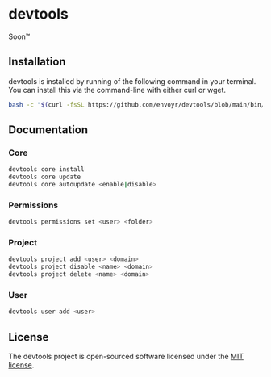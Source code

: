 # devtools

Soon™

## Installation

devtools is installed by running of the following command in your terminal. You can install this via the command-line with either curl or wget.

````bash
bash -c "$(curl -fsSL https://github.com/envoyr/devtools/blob/main/bin/install.sh)"
````

## Documentation

### Core

````bash
devtools core install
devtools core update
devtools core autoupdate <enable|disable>
````

### Permissions
````bash
devtools permissions set <user> <folder>
````

### Project

````bash
devtools project add <user> <domain>
devtools project disable <name> <domain>
devtools project delete <name> <domain>
````

### User

````bash
devtools user add <user>
````

## License

The devtools project is open-sourced software licensed under the [MIT license](https://opensource.org/licenses/MIT).

